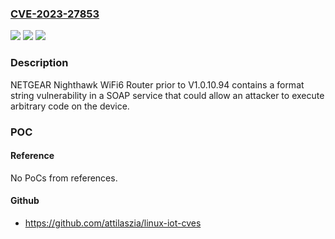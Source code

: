 ### [CVE-2023-27853](https://cve.mitre.org/cgi-bin/cvename.cgi?name=CVE-2023-27853)
![](https://img.shields.io/static/v1?label=Product&message=NETGEAR%20Nighthawk%20WiFi6%20Router&color=blue)
![](https://img.shields.io/static/v1?label=Version&message=prior%20to%20V1.0.10.94%20&color=brightgreen)
![](https://img.shields.io/static/v1?label=Vulnerability&message=Code%20Execution&color=brightgreen)

### Description

NETGEAR Nighthawk WiFi6 Router prior to V1.0.10.94 contains a format string vulnerability in a SOAP service that could allow an attacker to execute arbitrary code on the device.

### POC

#### Reference
No PoCs from references.

#### Github
- https://github.com/attilaszia/linux-iot-cves

